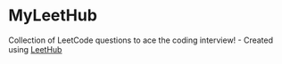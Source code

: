 # MyLeetHub
Collection of LeetCode questions to ace the coding interview! - Created using [LeetHub](https://github.com/QasimWani/LeetHub)
